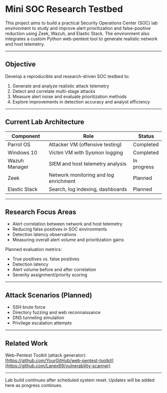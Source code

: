 # Mini SOC Research Testbed

This project aims to build a practical Security Operations Center (SOC) lab environment to study and improve alert prioritization and false-positive reduction using Zeek, Wazuh, and Elastic Stack. The environment also integrates a custom Python web-pentest tool to generate realistic network and host telemetry.

---

## Objective

Develop a reproducible and research-driven SOC testbed to:

1. Generate and analyze realistic attack telemetry
2. Detect and correlate multi-stage attacks
3. Measure alert noise and evaluate prioritization methods
4. Explore improvements in detection accuracy and analyst efficiency

---

## Current Lab Architecture

| Component | Role | Status |
|----------|------|--------|
| Parrot OS | Attacker VM (offensive testing) | Completed |
| Windows 10 | Victim VM with Sysmon logging | Completed |
| Wazuh Manager | SIEM and host telemetry analysis | In progress |
| Zeek | Network monitoring and log enrichment | Planned |
| Elastic Stack | Search, log indexing, dashboards | Planned |

---

## Research Focus Areas

- Alert correlation between network and host telemetry
- Reducing false positives in SOC environments
- Detection latency observations
- Measuring overall alert volume and prioritization gains

Planned evaluation metrics:
- True positives vs. false positives
- Detection latency
- Alert volume before and after correlation
- Severity assignment/priority scoring

---

## Attack Scenarios (Planned)

- SSH brute force
- Directory fuzzing and web reconnaissance
- DNS tunneling simulation
- Privilege escalation attempts

---

## Related Work

Web-Pentest Toolkit (attack generator):  
[https://github.com/YourGitHub/web-pentest-toolkit](https://github.com/Lanex69/vulnerability-scanner)

---

Lab build continues after scheduled system reset. Updates will be added here as progress continues.
